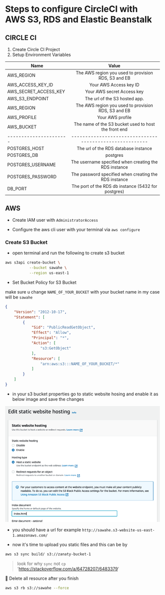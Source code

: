 # Steps to configure CircleCI with AWS S3, RDS and Elastic Beanstalk



## CIRCLE CI

1. Create Circle CI Project
2. Setup Environment Variables

| Name                   |                          Value                          |
| ---------------------- | :-----------------------------------------------------: |
| AWS_REGION             |   The AWS region you used to provision RDS, S3 and EB   |
| AWS_ACCESS_KEY_ID      |                 Your AWS Access key ID                  |
| AWS_SECRET_ACCESS_KEY  |               Your AWS secret Access key                |
| AWS_S3_ENDPOINT        |              The url of the S3 hosted app.              |
| AWS_REGION             |   The AWS region you used to provision RDS, S3 and EB   |
| AWS_PROFILE            |                    Your AWS profile                     |
| AWS_BUCKET             |  The name of the S3 bucket used to host the front end   |
| ---------------------- | ------------------------------------------------------- |
| POSTGRES_HOST          |          The url of the RDS database instance           |
| POSTGRES_DB            |                        postgres                         |
| POSTGRES_USERNAME      |  The username specified when creating the RDS instance  |
| POSTGRES_PASSWORD      |  The password specified when creating the RDS instance  |
| DB_PORT                |   The port of the RDS db instance (5432 for postgres)   |

## AWS

- Create IAM user with `AdministratorAccess`

- Configure the aws cli user with your terminal via `aws configure`

### Create S3 Bucket

- open terminal  and run the following to create s3 bucket

```bash
aws s3api create-bucket \
           --bucket sawahe \
           --region us-east-1
```

- Set Bucket Policy for S3 Bucket

make sure u change `NAME_OF_YOUR_BUCKET` with your bucket name in my case will be `sawahe`

```json
{
    "Version": "2012-10-17",
    "Statement": [
        {
            "Sid": "PublicReadGetObject",
            "Effect": "Allow",
            "Principal": "*",
            "Action": [
                "s3:GetObject"
            ],
            "Resource": [
                "arn:aws:s3:::NAME_OF_YOUR_BUCKET/*"
            ]
        }
    ]
}
```

- in your s3 bucket properties go to static website hosing and enable it as below image and save the changes

![images](./docs/images/s3-static-web-hosting.png)

- you should have a url for example `http://sawahe.s3-website-us-east-1.amazonaws.com/`

- now it's time to upload you static files and this can be by

```bash
aws s3 sync build/ s3://zanaty-bucket-1
```

> look for why `sync` not `cp` 'https://stackoverflow.com/a/64728207/6483379'

🐻 Delete all resource after you finish

```bash
aws s3 rb s3://sawahe --force  
```
